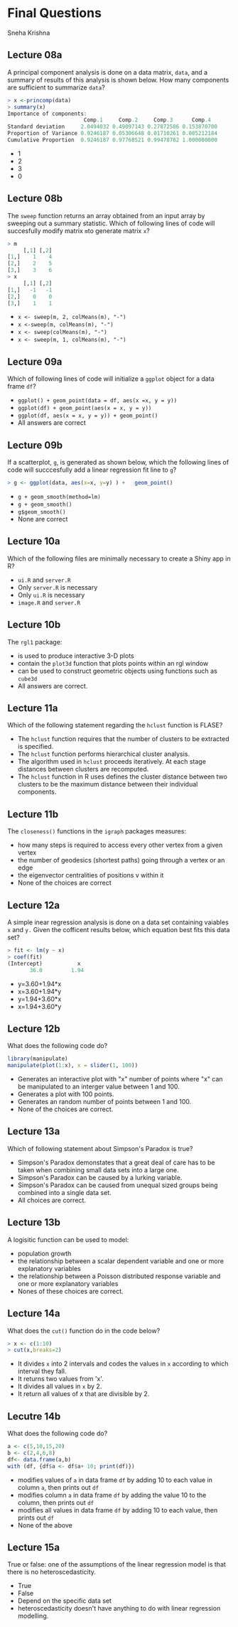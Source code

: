 # Final Questions
Sneha Krishna

## Lecture 08a

A principal component analysis is done on a data matrix, `data`, and a summary of results of this analysis is shown below. How many components are sufficient to summarize `data`?
```r
> x <-princomp(data)
> summary(x)
Importance of components:
                        Comp.1     Comp.2     Comp.3      Comp.4
Standard deviation     2.0494032 0.49097143 0.27872586 0.153870700
Proportion of Variance 0.9246187 0.05306648 0.01710261 0.005212184
Cumulative Proportion  0.9246187 0.97768521 0.99478782 1.000000000
```

* 1
* 2
* 3
* 0

## Lecture 08b

The `sweep` function returns an array obtained from an input array by sweeping out a summary statistic. Which of following lines of code will succesfully modify matrix `m`to generate matrix `x`?
```r
> m
     [,1] [,2]
[1,]    1    4
[2,]    2    5
[3,]    3    6
> x
     [,1] [,2]
[1,]   -1   -1
[2,]    0    0
[3,]    1    1
```

* `x <- sweep(m, 2, colMeans(m), "-")`
* `x <-sweep(m, colMeans(m), "-")`
* `x <- sweep(colMeans(m), "-")`
* `x <- sweep(m, 1, colMeans(m), "-")`

## Lecture 09a

Which of following lines of code will initialize a `ggplot` object for a data frame `df`?

* `ggplot() + geom_point(data = df, aes(x =x, y = y))`
* `ggplot(df) + geom_point(aes(x = x, y = y))`
* `ggplot(df, aes(x = x, y = y)) + geom_point()`
* All answers are correct

## Lecture 09b

If a scatterplot, `g`, is generated as shown below, which the following lines of code will succcesfully add a linear regression fit line to `g`?
```r
> g <- ggplot(data, aes(x=x, y=y) ) +   geom_point()
```

* `g + geom_smooth(method=lm)`
* `g + geom_smooth()`
* `g$geom_smooth()`
* None are correct

## Lecture 10a

Which of the following files are minimally necessary to create a Shiny app in R?

* `ui.R` and `server.R`
* Only `server.R` is necessary
* Only `ui.R` is necessary
* `image.R` and `server.R`

## Lecture 10b

The `rgl1` package:

* is used to produce interactive 3-D plots
* contain the `plot3d` function that plots points within an rgl window
* can be used to construct geometric objects using functions such as `cube3d`
* All answers are correct.

## Lecture 11a

Which of the following statement regarding the `hclust` function is FLASE?

* The `hclust` function requires that the number of clusters to be extracted is specified.
* The `hclust` function performs hierarchical cluster analysis.
* The algorithm used in `hclust` proceeds iteratively. At each stage distances between clusters are recomputed.
*  The `hclust` function in R uses defines the cluster distance between two clusters to be the maximum distance between their individual components.

## Lecture 11b

The `closeness()` functions in the `igraph` packages measures:

* how many steps is required to access every other vertex from a given vertex
* the number of geodesics (shortest paths) going through a vertex or an edge
* the eigenvector centralities of positions v within it
* None of the choices are correct

## Lecture 12a

A simple inear regression analysis is done on a data set containing vaiables `x` and `y.` Given the cofficent results below, which equation best fits this data set?
```r
> fit <- lm(y ~ x)
> coef(fit)
(Intercept)           x 
       36.0         1.94 
```

* y=3.60+1.94*x
* x=3.60+1.94*y
* y=1.94+3.60*x
* x=1.94+3.60*y

## Lecture 12b 

What does the following code do?
```r
library(manipulate)
manipulate(plot(1:x), x = slider(1, 100))
```

* Generates an interactive plot with "x" number of points where "x" can be manipulated to an interger value between 1 and 100.
* Generates a plot with 100 points.
* Generates an random number of points between 1 and 100. 
* None of the choices are correct. 

## Lecture 13a

Which of following statement about Simpson's Paradox is true?

*  Simpson's Paradox demonstates that a great deal of care has to be taken when combining small data sets into a large one. 
*  Simpson's Paradox can be caused by a lurking variable.
*  Simpson's Paradox can be caused from unequal sized groups being combined into a single data set.
* All choices are correct.

## Lecture 13b

A logisitic function can be used to model:

* population growth
* the relationship between a scalar dependent variable and one or more explanatory variables
* the relationship between a Poisson distributed response variable and one or more explanatory variables
* Nones of these choices are correct.

## Lecture 14a

What does the `cut()` function do in the code below?
```r
> x <- c(1:10)
> cut(x,breaks=2)
```

* It divides `x` into 2 intervals and codes the values in `x` according to which interval they fall.
* It returns two values from 'x'.
* It divides all values in `x` by 2.
* It return all values of x that are divisible by 2.

## Lecutre 14b

What does the following code do?
```r
a <- c(5,10,15,20)
b <- c(2,4,6,8)
df<- data.frame(a,b)
with (df, {df$a <- df$a+ 10; print(df)})
```

* modifies values of `a` in data frame `df` by adding 10 to each value in column `a`, then prints out `df`
* modifies column `a` in data frame `df` by adding the value 10 to the column, then prints out `df`
* modifies all values in data frame `df` by adding 10 to each value, then prints out `df`
* None of the above

## Lecture 15a

True or false: one of the assumptions of the linear regression model is that there is no heteroscedasticity.

* True
* False
* Depend on the specific data set
* heteroscedasticity doesn't have anything to do with linear regression modelling. 












